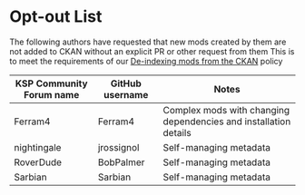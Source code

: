 # Opt-out List

The following authors have requested that new mods created by them are not added to CKAN without an explicit PR or other request from them
This is to meet the requirements of our [De-indexing mods from the CKAN](de-indexing.md) policy

KSP Community Forum name | GitHub username | Notes
-----------|------------|--------------------------
Ferram4 | Ferram4 | Complex mods with changing dependencies and installation details
nightingale | jrossignol | Self-managing metadata
RoverDude | BobPalmer | Self-managing metadata
Sarbian | Sarbian | Self-managing metadata
